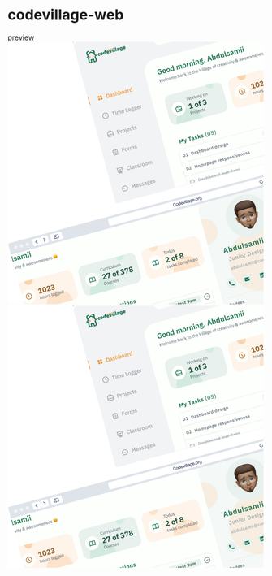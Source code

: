 # codevillage-web
[preview](https://delightful-duckanoo-129239.netlify.app)
![screenshot](/public/images/hero_bg%20(1).png)
![screenshot](/public/images/hero_bg%20(1).png)
